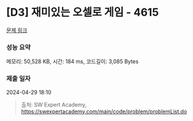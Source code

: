 # [D3] 재미있는 오셀로 게임 - 4615 

[문제 링크](https://swexpertacademy.com/main/code/problem/problemDetail.do?contestProbId=AWQmA4uK8ygDFAXj) 

### 성능 요약

메모리: 50,528 KB, 시간: 184 ms, 코드길이: 3,085 Bytes

### 제출 일자

2024-04-29 18:10



> 출처: SW Expert Academy, https://swexpertacademy.com/main/code/problem/problemList.do